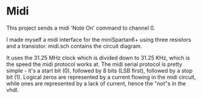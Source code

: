 Midi
====

This project sends a midi 'Note On' command to channel 0.

I made myself a midi interface for the miniSpartan6+ using three
resistors and a transistor. midi.sch contains the circuit diagram.

It uses the 31.25 MHz clock which is divided down to 31.25 KHz, which
is the speed the midi protocol works at. The midi serial protocol is
pretty simple - it's a start bit (0), followed by 8 bits (LSB first),
followed by a stop bit (1). Logical zeros are represented by a current
flowing in the midi circuit, while ones are represented by a lack of
current, hence the "not"s in the vhdl.

